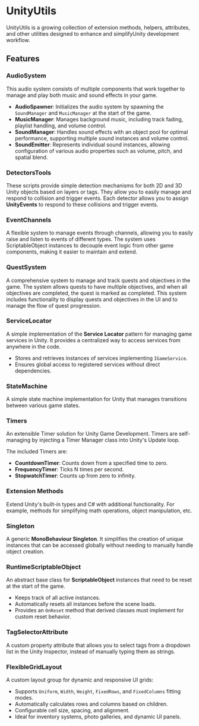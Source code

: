# UnityUtils

UnityUtils is a growing collection of extension methods, helpers, attributes, and other utilities designed to enhance and simplifyUnity development workflow.

## Features

### AudioSystem
This audio system consists of multiple components that work together to manage and play both music and sound effects in your game.

- **AudioSpawner**: Initializes the audio system by spawning the `SoundManager` and `MusicManager` at the start of the game.
- **MusicManager**: Manages background music, including track fading, playlist handling, and volume control.
- **SoundManager**: Handles sound effects with an object pool for optimal performance, supporting multiple sound instances and volume control.
- **SoundEmitter**: Represents individual sound instances, allowing configuration of various audio properties such as volume, pitch, and spatial blend.

### DetectorsTools
These scripts provide simple detection mechanisms for both 2D and 3D Unity objects based on layers or tags. They allow you to easily manage and respond to collision and trigger events. Each detector allows you to assign **UnityEvents** to respond to these collisions and trigger events.

### EventChannels
A flexible system to manage events through channels, allowing you to easily raise and listen to events of different types. The system uses ScriptableObject instances to decouple event logic from other game components, making it easier to maintain and extend.

### QuestSystem
A comprehensive system to manage and track quests and objectives in the game. The system allows quests to have multiple objectives, and when all objectives are completed, the quest is marked as completed. This system includes functionality to display quests and objectives in the UI and to manage the flow of quest progression.

### ServiceLocator
A simple implementation of the **Service Locator** pattern for managing game services in Unity. It provides a centralized way to access services from anywhere in the code.

- Stores and retrieves instances of services implementing `IGameService`.
- Ensures global access to registered services without direct dependencies.

### StateMachine
A simple state machine implementation for Unity that manages transitions between various game states.

### Timers
An extensible Timer solution for Unity Game Development. Timers are self-managing by injecting a Timer Manager class into Unity's Update loop.

The included Timers are:
- **CountdownTimer**: Counts down from a specified time to zero.
- **FrequencyTimer**: Ticks N times per second.
- **StopwatchTimer**: Counts up from zero to infinity.

### Extension Methods
Extend Unity's built-in types and C# with additional functionality. For example, methods for simplifying math operations, object manipulation, etc.

### Singleton
A generic **MonoBehaviour Singleton**. It simplifies the creation of unique instances that can be accessed globally without needing to manually handle object creation.

### RuntimeScriptableObject
An abstract base class for **ScriptableObject** instances that need to be reset at the start of the game.

- Keeps track of all active instances.
- Automatically resets all instances before the scene loads.
- Provides an `OnReset` method that derived classes must implement for custom reset behavior.

### TagSelectorAttribute
A custom property attribute that allows you to select tags from a dropdown list in the Unity Inspector, instead of manually typing them as strings.

### FlexibleGridLayout
A custom layout group for dynamic and responsive UI grids:

- Supports `Uniform`, `Width`, `Height`, `FixedRows`, and `FixedColumns` fitting modes.
- Automatically calculates rows and columns based on children.
- Configurable cell size, spacing, and alignment.
- Ideal for inventory systems, photo galleries, and dynamic UI panels.
